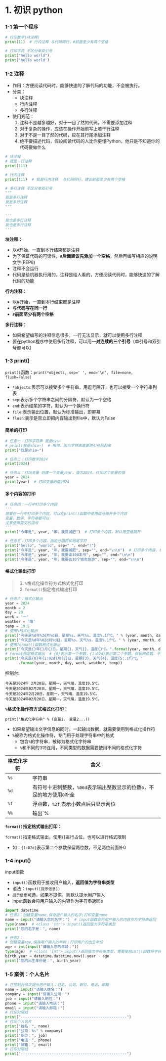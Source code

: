 # 1. 初识 python

### 1-1 第一个程序

```python
# 打印数字(块注释)
print(11)  # 行内注释 与代码同行，#前面至少有两个空格

# 打印字符 不区分单双引号
print("hello world")
print('hello world')
```

### 1-2 注释

- 作用：方便阅读代码时，能够快速的了解代码的功能，不会被执行。
- 分类：
  - 块注释
  - 行内注释
  - 多行注释
- 使用规范：
  1. 注释不是越多越好，对于一目了然的代码，不需要添加注释
  2. 对于复杂的操作，应该在操作开始前写上若干行注释
  3. 对于不是一目了然的代码，应在其行尾添加注释
  4. 绝不要描述代码，假设阅读代码的人比你更懂Python，他只是不知道你的代码要做什么

```python
# 块注释
# 我是一行注释
print(111)

# 行内注释
print(111)  # 我是行内注释  与代码同行，建议前面至少有两个空格

# 多行注释 不区分单双引号
"""
我是多行注释
我是多行注释
"""

'''
我也是多行注释
我也是多行注释
'''
```

**块注释：**

- 以`#`开始，一直到本行结束都是注释
- 为了保证代码的可读性，**`#`后面建议先添加一个空格**，然后再编写相应的说明文字(PEP8)
- 注释不会运行
- 代码是给机器执行用的，注释是给人看的，方便阅读代码时，能够快速的了解代码的功能

**行内注释：**

- 以#开始，一直到本行结束都是注释
- **与代码写在同一行**
- **`#`前面至少有两个空格**

**多行注释：**

- 如果希望编写的注释信息很多，一行无法显示，就可以使用多行注释
- 要在python程序中使用多行注释，可以用**一对连续的三个引号**（单引号和双引号都可以)

### 1-3 print()

`print()`函数：`print(*objects, sep=' ', end='\n', file=none, flush=False)`

- `*objects`:表示可以接受多个字符串，用逗号隔开，也可以接受一个字符串列表
- `sep`:表示多个字符串之间的分隔符，默认为一个空格
- `end`:表示结尾的字符，默认为一个换行符
- `file`:表示输出位置，默认为标准输出，即屏幕
- `flush`:表示是否立即把内容输出到file中，默认为False

#### 简单的打印

```python
# 任务一：打印字符串 我是nya~
# print(我是shio~)  # 报错，因为字符串需要用引号括起来
print("我是shio~")

# 任务二：打印数字2024
print(2024)

# 任务三：打印变量 创建一个变量year，值为2024，打印这个变量的值
year = 2024
print(year)  # 打印变量的值2024
```

#### 多个内容的打印

```python
# 任务四：一行中打印多个内容
'''
想要在一行中打印多个内容，可以在print()函数中使用逗号隔开多个内容
变量、数字、字符串都可以
注意使用英文的逗号
'''
print("今年是", year, "年，我要减肥")  # 打印多个内容，默认用空格隔开

# 任务五：打印多个内容，指定分隔符和结尾字符
print("hello", "world", sep=" ", end="!")
print("今年是", year, "年，我要减肥", sep="", end="\n\n")  # 打印多个内容，参数间用逗号隔开 指定分隔符为无
print("今年是", year, "年，我要读100本书", sep="", end="\n\n")
print("今年是", year, "年，我要去10个城市旅游", sep="", end="\n\n")
```

#### 格式化输出打印

> 1. `%`格式化操作符方式格式化打印
> 2. `format()`指定格式输出打印

```python
# 任务六：格式化输出
year = 2024
month = 2
day = 20
week = '一'
weather = '晴'
temp = 19.5
# 使用%格式化输出
print("今天是%d年%2d月%d日，星期%s，天气%s，温度%.1f℃。" % (year, month, day, week, weather, temp))
print("今天是%d年%02d月%d日，星期%s，天气%s，温度%.1f℃。" % (year, month, day, week, weather, temp))
# 使用format()函数格式化输出
print("今天是{}年{}月{}日，星期{}，天气{}，温度{}℃。".format(year, month, day, week, weather, temp))
# format指定格式输出  # {0}表示第一个参数，{1:02d}表示第二个参数，保留两位数，不足两位前面补0，..., {5:.1f}表示第六个参数，保留一位小数
print("今天是{0}年{1:02d}月{2}日，星期{3}，天气{4}，温度{5:.1f}℃。"
      .format(year, month, day, week, weather, temp))
```

控制台:

```shell
今天是2024年 2月20日，星期一，天气晴，温度19.5℃。
今天是2024年02月20日，星期一，天气晴，温度19.5℃。
今天是2024年2月20日，星期一，天气晴，温度19.5℃。
今天是2024年02月20日，星期一，天气晴，温度19.5℃。
```

**`%`格式化操作符方式格式化打印：**

`print("格式化字符串" % (变量1， 变量2...))`

- 如果希望输出文字信息的同时，一起输出数据，就需要使用到格式化操作符
- `%`被称为格式化操作符，专门用于处理字符串中的格式
  - 包含`%`的字符串，被称为格式化字符串
  - `%`和不同的`字符`连用，不同类型的数据需要使用不同的格式化字符

| 格式化字符 | 含义                                                         |
| ---------- | ------------------------------------------------------------ |
| `%s`       | 字符串                                                       |
| `%d`       | 有符号十进制整数，`%06d`表示输出整数显示的位数`6`，不足的地方使用`0`补全 |
| `%f`       | 浮点数，`%2f` 表示小数点后只显示两位                         |
| `%%`       | 输出`%                                                       |

**`format()`指定格式输出打印：**

`format()`指定格式输出，使用{}进行占位，也可以进行格式限制

- 如：`{1:02d}`表示第二个参数保留两位数，不足两位前面补0

### 1-4 input()

input函数

- `input()`函数用于接收用户输入，**返回值为字符串类型**
- 语法：`input([提示信息])`
- `提示信息`可选，如果不提供，则默认提示用户输入
- input函数会将用户输入的内容作为字符串返回s

```python
import datetime
# 任务1：创建变量name,保存用户输入的名字;打印变量name
name = input("请输入您的名字：")  # input函数会将用户输入的内容作为字符串返回
type(name)  # <class 'str'> input()返回值为字符串类型
print("您的名字是：", name)

# 任务2：
# 创建变量age,保存用户输入的年龄；打印用户的出生年份
age = int(input("请输入您的年龄："))
type(age)  # <class 'int'> input()返回值为字符串类型，需要使用int()函数将字符串转换为整数
birth_year = datetime.datetime.now().year - age
print("您的出生年份是：", birth_year)
```

### 1-5 案例：个人名片

```python
# 在控制台依次提示用户输入：姓名、公司、职位、电话、邮箱
name = input("请输入姓名：")
company = input("请输入公司：")
job = input("请输入职位：")
phone = input("请输入电话：")
email = input("请输入邮箱：")
# 打印分隔线
print("------------------------------------------------")
# 打印个人名片
print("姓名：", name)
print("公司：%s" % company)
print("职位：", job)
print("电话：", phone)
print("邮箱：", email)
# 打印分隔线
print("------------------------------------------------")
```

